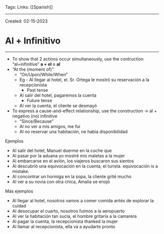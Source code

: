 Tags:
Links: [[Spanish]]

---
Created: 02-15-2023
# Al + Infinitivo
---
- To show that 2 actions occur simultaneously, use the contruction “al+infinitive”
**a + el = al**
- “At the (moment of)”
	- “On/Upon/While/When”
	- Eg - Al llegar al hotel, el. Sr. Ortega le mostró su reservación a la recepcionista
		- Past tense
	- Al salir del hotel, pagaremos la cuenta
		- Future tense
	- Al ver la cuenta, el cliente se desmayó
- To express a cause-and-effect relationship, use the construction → al + negativo (no) infinitive
	- “Since/Because”
	- Al no ver a mis amigos, me fui
	- Al no reservar una habitación, ne había disponibilidad

Ejemplos
- Al salir del hotel, Manuel duerme en la coche que 
- Al pasar por la aduana yo mostré mis maletas a la mujer
- Al embarcarse en el avión, los viajeros buscaron sus sientos
- Al descubrió una equivocación en la cuenta, el turista. equivocación is a mistake.
- Al concontrar un hormiga en la sopa, la cliente grité mucho
- Al ver a su novia con otra chica, Amalia se enojó

Más ejemplos
- Al llegar al hotel, nosotros vamos a comer comida antés de explorar la cuidad
- Al desocupar el cuarto, nosotros fuimos a la aeropuerto
- Al ver la habitación tan sucia, el hombre gritaría a la camarera
- Al pagar la cuenta, la recepcionista thanked la mujer
- Al llamar al recepcionista, ella va a ayudarte pronto